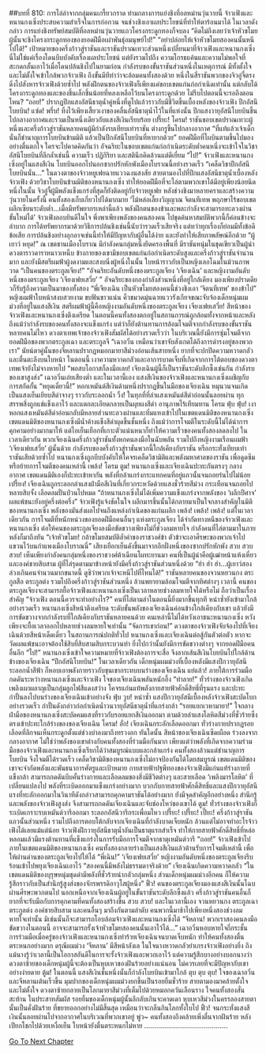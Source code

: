 ##บทที่ 810: การไล่ล่าจากกลุ่มคนเกรี้ยวกราด
ท่ามกลางการแย่งชิงที่อลหม่านวุ่นวายนี้ จ้าวเฟิงและหนานกงเซิ่งประสบความสำเร็จในการก่อกวน จนช่วงชิงเอาผลประโยชน์ที่ทำให้ตาร้อนมาได้
ในเวลาดังกล่าว
การแย่งชิงทรัพย์สมบัติที่อลหม่านวุ่นวายแถวโครงกระดูกทองก็จบลง
“คิดไม่ถึงเลยว่าเจ้าหัวขโมยผู้นั้นจะชิงโครงกระดูกทองของยอดฝีมือเผ่าพันธุ์อมนุษย์ไป!”
“อย่าปล่อยให้เจ้าหัวขโมยสองคนนั้นหนีไปได้!”
เป้าหมายของครึ่งก้าวสู่ราชันและราชันปราณเทวะส่วนหนึ่งเปลี่ยนมาที่จ้าวเฟิงและหนานกงเซิ่ง
นี่ไม่ใช่แค่เรื่องโดนบีบบังคับเรื่องผลประโยชน์ แต่ยังรวมไปถึง ความโกรธแค้นและความไม่พอใจที่สะกดกลั้นเอาไว้เมื่อโดนปล้นชิงไปในยามก่อน
กำลังรบของขั้นราชันส่วนหนึ่งในเหตุการณ์ มีทั้งตั้งใจและไม่ตั้งใจเข้าใกล้พวกจ้าวเฟิง ถึงขั้นมีทีท่าว่าจะล้อมคนทั้งสองด้วย
หนึ่งในสี่ราชันพวกของจิวอู๋จี้ตรงดิ่งไปสังหารจ้าวเฟิงด้วยซ้ำไป
พลังฝึกตนของจ้าวเฟิงก็เพียงแค่ขอบเขตแก่นก่อกำเนิดเท่านั้น แต่กลับได้โครงกระดูกทองและของชิ้นเล็กชิ้นน้อยที่หลงเหลือไว้บนโครงกระดูกด้วย
ไม่รีบไปตอนนี้จะรอถึงตอนไหน?
“ถอย!”
ปรากฏปีกแสงอัสนีธาตุน้ำคู่หนึ่งที่ดูไปแล้วราวกับมีชีวิตขึ้นเบื้องหลังของจ้าวเฟิง
ปีกอัสนีโบยบิน!
แซ่ด! พรึ่บ!
ทิ้งไว้เพียงเสี้ยวเงาของคลื่นอัสนีธาตุน้ำไว้ในที่แห่งนั้น ปีกแสงวายุอัสนีโบยบินขึ้นไปกลางอากาศและรวมเป็นหนึ่งเดียวกับแสงสีเงินเรียบร้อย
เปรี๊ยะ! โครม!
ราชันขอบเขตปราณเทวะผู้หนึ่งและครึ่งก้าวสู่ราชันหลายคนผู้มีกำลังรบเทียบเท่าราชัน ต่างกรูขึ้นไปกลางอากาศ
“ที่แท้แล้วเจ้าเด็กนั่นก็ชำนาญการโบยบินข้ามมิติ แล้วเป็นปีกอัสนีโบยบินที่หายากด้วย”
ยอดฝีมือที่โผบินตามขึ้นไปมองอย่างตื่นตกใจ
ใครจะไปคาดคิดกันว่า อัจฉริยะในขอบเขตแก่นก่อกำเนิดระดับต่ำคนหนึ่งจะเข้าใจในวิชาอัสนีโบยบินที่ลึกล้ำเช่นนี้ ความเร็ว ปฏิกิริยา และสตินึกคิดล้วนแต่ดีเยี่ยม
“ไป!”
จ้าวเฟิงและหนานกงเซิ่งอยู่ในแสงสีเงิน โบยบินออกไปนอกซากปรักหักพังเมืองโบราณนี้อย่างรวดเร็ว
“เคล็ดวิชาปีกอัสนีโบยบินนั่น…”
ในดวงตาของจ้าวหยูเฟยฉายแววฉงนสงสัย สายตามองไปที่ปีกแสงอัสนีธาตุน้ำเบื้องหลังจ้าวเฟิง
ด้วยวิชาโบยบินข้ามมิติของหนานกงเซิ่ง ทำให้ยอดฝีมือที่จะไล่ตามพวกเขาได้มีอยู่เพียงน้อยนิด
หนึ่งในนั้น จิวอู๋จี้ผู้มีพลังแข็งแกร่งที่สุดก็ยังติดอยู่กับจ้าวหยูเฟย
หลังช่วงชิงมาหลายคราและสร้างความวุ่นวายในครั้งนี้ คนทั้งสองเก็บเกี่ยวไปได้มากมาย
‘ไม้หล่อเลี้ยงวิญญาณ จิตนทีเทพ พฤกษาไร้ขอบเขต ผลึกเซียนระดับต่ำ…เมื่อมีทรัพยากรเหล่านี้แล้ว พลังฝึกตนของข้าและพละกำลังจะสามารถทะลวงผ่านขั้นใหม่ได้’
จ้าวเฟิงลอบยินดีในใจ
พึ่งพาเพียงพลังของคนสองคน ไปขุดค้นหาสมบัติพวกนี้ก็ค่อนข้างจะลำบาก
การได้ทรัพยากรมาด้วยวิธีการปล้นชิงเช่นนี้นับว่ารวดเร็วเสียจริง
แต่ทว่าทุกเรื่องก็ย่อมมีทั้งข้อดีข้อเสีย
การปล้นชิงอย่างอุกอาจเช่นนี้ทำให้มีปัญหากับผู้อื่นได้ง่าย และยังทำให้เสียภาพลัษณ์อีกด้วย
“ผู้เยาว์ หยุด!”
ณ เขตชานเมืองโบราณ มีกำลังคนกลุ่มหนึ่งยึดครองพื้นที่
มีราชันหนุ่มในชุดเขียวเป็นผู้นำ ดวงตาราวดาราหนาวเหน็บ
ข้างกายของเขามีขอบเขตแก่นก่อกำเนิดระดับสูงและครึ่งก้าวสู่ราชันจำนวนมาก และยังมีสตรีผมฟ้าผู้งดงามและสงบนิ่งผู้หนึ่งในนั้น ใบหน้าราวกับเป็นหญิงเลอโฉมในม้วนภาพวาด
“เป็นคนของตระกูลเจียง!”
“อัจฉริยะอันดับหนึ่งของตระกูลเจียง ‘เจียงเฉิน’ และหญิงงามอันดับหนึ่งของตระกูลเจียง ‘เจียงเฟยเสวี่ย’ ”
อัจฉริยะของกองกำลังส่วนหนึ่งที่อยู่ใกล้เคียง มองเพียงปราดดียวก็รับรู้ถึงความเป็นมาของทั้งสอง
“พี่เจียงเฉิน เป็นหัวขโมยสองคนนี้ช่วงชิงเอา ‘จิตนทีเทพ’ ของข้าไป”
หญิงผมฟ้าใบหน้าสงบสวยงาม ขบฟันขาวแน่น คิ้วขมวดมุ่นฉายแววรังเกียจขณะจับจ้องเด็กหนุ่มผมม่วงที่อยู่ในแสงสีเงิน
สตรีผมฟ้าผู้นี้คือหญิงงามอันดับหนึ่งของตระกูลเจียง เจียงเฟยเสวี่ย!
สีหน้าของจ้าวเฟิงและหนานกงเซิ่งตึงเครียด
ในตอนนี้คนทั้งสองตกอยู่ในสถานการณ์ถูกล้อมทั้งจากหน้าและหลัง
ถึงแม้ว่ากำลังรบของคนทั้งสองจะแข็งแกร่ง แต่ว่าก็ยังต้านทานการล้อมโจมตีจากกำลังรบของขั้นราชันหลายคนไม่ไหว
ดวงตาเทพเจ้าของจ้าวเฟิงสัมผัสได้อย่างรวดเร็วว่า ในบริเวณนี้ยังมีการซุ่มโจมตีจากยอดฝีมือของพวกตระกูลเฉา และตระกูลจี
“เฉาอวิ๋น เหมือนว่าเขาจับสังเกตได้ถึงการดำรงอยู่ของพวกเรา”
นัยน์ตาคู่นั้นของจีหลานปรากฏหมอกมายาสีม่วงอ่อนเส้นสายหนึ่ง ยากที่จะปกปิดความหวาดกลัวและตื่นตะลึงบนใบหน้า
ในตอนนี้
เงาความหวาดกลัวและอาการบาดเจ็บที่เกิดจากการโต้ตอบของดวงตาเทพเจ้ายังไม่จางหายไป
“พอสบโอกาสก็ลงมือเลย! เจียงเฉินผู้นี้ก็เป็นราชันระดับลึกซึ้งเช่นกัน กำลังรบของเขาสูงส่ง”
เฉาอวิ๋นเอ่ยเสียงต่ำ
และในเวลานี้เอง
แสงสีเงินของจ้าวเฟิงและหนานกงเซิ่งเผชิญกับการสกัดกั้น
“หยุดเดี๋ยวนี้!”
หอกเหมันต์สีเงินด้ามหนึ่งปรากฏขึ้นในมือของเจียงเฉิน หมุนวนจนเกิดเป็นแสงเย็นเยียบสีดำจางๆ ราวกับระลอกน้ำ
วิ้ง!
ในทุกที่ที่ลำแสงเหมันต์สีดำอ่อนนั้นลอยผ่าน ทุกสรรพสิ่งถูกแช่แข็งเอาไว้ และแตกละเอียดกลายเป็นผุยผงสีดำ อานุภาพไร้เทียมทาน
โครม ฟุ่บ ฟุ่บ!
เงาหอกแสงเหมันต์สีดำอ่อนกลับมีหลายส่วนทะลวงผ่านและทิ่มแทงเข้าไปในเขตแดนมิติของหนานกงเซิ่ง
เขตแดนมิติของหนานกงเซิ่งมีน้ำค้างแข็งสีดำผุดขึ้นชั้นหนึ่ง
ถึงแม้ว่าการโจมตีในระดับนี้ไม่ได้นำการคุกคามอย่างมากมาให้ แต่ไอเย็นเยือกที่เกาะตัวแน่นหนาก็ทำให้ความเร็วของคนทั้งสองลดลงไป
ในเวลาเดียวกัน
พวกเจียงเฉินครึ่งก้าวสู่ราชันทั้งหกคนลงมือในฉับพลัน รวมไปถึงหญิงงามเรือนผมฟ้า ‘เจียงเฟยเสวี่ย’ ผู้นั้นด้วย
กำลังรบของครึ่งก้าวสู่ราชันพวกนี้ใกล้เคียงกับราชัน หรือกระทั่งเทียบเท่าราชันเสียด้วยซ้ำไป
หนานกงเซิ่งถูกบีบบังคับให้โคจรเคล็ดวิชามิติและพลังมหาศาลของราชัน เพื่อดูดซึมหรือย้ายการโจมตีของคนเหล่านี้
เพล้ง! โครม ตูม!
หนานกงเซิ่งและเจียงเฉินปะทะกันตรงๆ กลางอากาศ เขตแดนมิติเองก็ปะทะเข้าหากัน พลังที่กล้าแกร่งกระแทกคนที่อยู่แถวนั้นจนถอยร่นไปไม่น้อย
เปรี้ยง!
เจียงเฉินถูกระลอกลำแสงฝ่ามือสีเงินที่เกี่ยวกระหวัดด้วยแสงชั่วร้ายสีม่วง กระเทือนจนถอยไปหลายสิบจั้ง เลือดลมปั่นป่วนไปหมด
“ถ้าหนานกงเซิ่งไม่ได้เพิ่มความแข็งแกร่งจากพลังของ ‘ผลึกปีศาจ’ ผลแพ้ชนะยังอยู่ครึ่งต่อครึ่ง”
จ้าวเฟิงรู้แจ้งชัดในใจ
ผลึกมารชิ้นนั้นได้กลายมาเป็นใจกลางสำคัญในมิติของหนานกงเซิ่ง พลังของมันส่งผลไปจนถึงแหล่งกำเนิดของแก่นผลึก
เพล้ง! เพล้ง! เพล้ง!
แต่ในเวลาเดียวกัน การโจมตีที่หนักหน่วงของยอดฝีมือคนอื่นๆ แห่งตระกูลเจียง ได้จำกัดทางหนีของจ้าวเฟิงและหนานกงเซิ่ง
ต่อให้คนของตระกูลเจียงลงมือขัดขวางเพียงไม่กี่ช่วงลมหายใจ กำลังคนที่ไล่ตามมาในภายหลังก็มาถึงทัน
“เจ้าหัวขโมย! กล้าขโมยสมบัติล้ำค่าของราชวงศ์ข้า ตัวข้าจะเอาศีรษะของพวกเจ้าไปแขวนไว้บนกำแพงเมืองโบราณนี่”
เสียงเยือกเย็นดังขึ้นมาจากอีกฝั่งหนึ่งของซากปรักหักพัง
สวบ สวบ สวบ!
เห็นเพียงกำลังคนกลุ่มหนึ่งของราชวงศ์ต้าเฉียนโผทะยานมา
คนที่เป็นผู้นำคือผู้เฒ่าหน้าแห้งเหี่ยวและองค์ชายสิบสาม ผู้ที่ไล่รุดตามมาข้างหน้ายังมีครึ่งก้าวสู่ราชันส่วนหนึ่งด้วย
“ฮ่า ฮ่า ฮ่า…ผู้เยาว์สองล่วงเกินคนจำนวนมากขนาดนี้ ดูซิว่าพวกเจ้าจะหนีไปที่ไหนได้!”
ราชันหลายคนของจวนหยวนกง ตระกูลสือ ตระกูลต่ง รวมไปถึงครึ่งก้าวสู่ราชันส่วนหนึ่ง ล้วนพยายามล้อมโจมตีจากทิศต่างๆ
เวลานี้
คนของตระกูลเจียงจะสามารถยื้อจ้าวเฟิงและหนานกงเซิ่งเป็นเวลาหลายช่วงลมหายใจได้หรือไม่ ถือว่าเป็นเรื่องสำคัญ
“จ้าวเฟิง ตอนนี้ควรจะทำอย่างไร?”
คนที่ไล่ตามล่าในตอนนี้ยิ่งมากขึ้นทุกที หนำซ้ำยังเข้ามาใกล้อย่างรวดเร็ว
หนานกงเซิ่งสีหน้าตึงเครียด
ระดับขั้นพลังของเจียงเฉินค่อนข้างใกล้เคียงกับเขา แล้วยังมีการขัดขวางจากกำลังรบที่ใกล้เคียงกับราชันหลายคนด้วย
คนเหล่านี้ไม่ได้หวังเอาชนะหนานกงเซิ่ง หวังเพียงจะยื้อเวลาออกไปหลายช่วงลมหายใจเท่านั้น
“จัดการเขาก่อน!”
ดวงตาของจ้าวเฟิงจับจ้องไปที่เจียงเฉินด้วยสีหน้าเด็ดเดี่ยว
ในสถานการณ์ปกติทั่วไป หนานกงเซิ่งและเจียงเฉินต่อสู้กันตัวต่อตัว หากจะวัดผลแพ้ชนะอาจต้องใช้สิบยี่สิบสามสิบกระบวนท่า ยิ่งไปกว่านั้นยังมีการขัดขวางต่างๆ จากยอดฝีมือคนอื่นอีก
“ไป!”
หนานกงเซิ่งเข้าใจความหมายที่จ้าวเฟิงต้องการจะสื่อ จึงลากเส้นสีเงินโบยบินไปใกล้ด้านข้างของเจียงเฉิน
“ปีกอัสนีโบยบิน!”
ในเวลาเดียวกัน เด็กหนุ่มผมม่วงที่เบื้องหลังมีแสงปีกวายุอัสนีระลอกน้ำสีฟ้า ก็หอบเอาพลังกายราวกับขุนเขากระทบบนร่างของเจียงเฉิน
แย่แล้ว!
ภายใต้การร่วมมือกดดันระหว่างหนานกงเซิ่งและจ้าวเฟิง ใจของเจียงเฉินพลันหนักอึ้ง
“ทำลาย!”
ทั่วร่างของจ้าวเฟิงเกิดเพลิงเผาผลาญเป็นกลุ่มลูกไฟสีแดงสว่าง โคจรแก่นแท้พลังกายสายฟ้าศักดิ์สิทธิ์ที่รุนแรง และปะทะกำปั้นลงไปบนร่างของเจียงเฉินเข้าอย่างจัง
ฟุ่บ วูบ!
หนำซ้ำ แสงปีกวายุอัสนีเบื้องหลังจ้าวเฟิงสะบัดโบกอย่างรวดเร็ว กำปั้นดังกล่าวก่อกำเนิดน้ำวนวายุอัสนีธาตุน้ำที่แกร่งกล้า
“รอยแยกเวหามายา!”
ใจกลางฝ่ามือของหนานกงเซิ่งสะบัดคมแสงที่ราวกับรอยแยกสีเงินออกมา ตามด้วยลำแสงโลหิตสีม่วงที่ชั่วร้ายซึ่งตรงเข้าปะทะใกล้ร่างของของเจียงเฉิน
โครม! อั่ก!
เจียงเฉินกระอักเลือดออกมา ทั่วร่างกายปรากฏรอยเลือดที่ลึกจนเห็นกระดูกตั้งแต่ช่วงบ่าลงมาถึงทรวงอก
ทันใดนั้น สีหน้าของเจียงเฉินซีดเผือด ร่วงลงจากกลางอากาศ
ไม่ใช่ว่าพลังของเขาต่างกับคนทั้งสองที่ร่วมมือกันมาก
เพียงแต่ว่าพลังที่เกิดจากความร่วมมือของจ้าวเฟิงและหนานกงเซิ่งเรียกได้ว่าสมบูรณ์แบบและกล้าแกร่ง
คนทั้งสองล้วนแต่ชำนาญการโบยบิน จึงโจมตีได้รวดเร็ว
เคล็ดวิชามิติของหนานกงเซิ่งไม่อาจป้องกันได้โดยสมบูรณ์ เขตแดนมิติของเขาจะจำกัดพลังและพันธนาการศัตรูและเป้าหมาย
กายสายฟ้าปฐพีทองของจ้าวเฟิงมีแก่นแท้ร่างกายที่แข็งกล้า สามารถกดดันบีบคั้นร่างกายและเลือดลมของสิ่งมีชีวิตต่างๆ
และสายเลือด ‘เพลิงมารโลหิต’ ที่เปลี่ยนแปลงไป พลังที่ระเบิดออกมาแข็งแกร่งอย่างมาก บวกกับกายสายฟ้าศักดิ์สิทธิ์และแสงปีกวายุอัสนี แรงที่ทะลักออกมาในวินาทีดังกล่าวสามารถคุกคามราชันได้อย่างมาก
ยังมีจุดสำคัญอีกอย่างหนึ่ง สำนึกรู้และพลังของจ้าวเฟิงสูงส่ง จึงสามารถกดดันเจียงเฉินและจับช่องโหว่ของเขาได้
ตูม!
ทั่วร่างของจ้าวเฟิงก็ระเบิดเกราะรบเหมันต์วารีออกมา ระลอกอัสนีวารีกระเพื่อมไหว
เปรี๊ยะ! เปรี๊ยะ! เปี๊ยะ!
ครึ่งก้าวสู่ราชันแถวนั้นส่วนหนึ่ง รวมไปถึงการตอบโต้กลับจากเจียงเฉินที่กำลังบาดเจ็บหนัก ล้วนแต่ไม่อาจทำอะไรจ้าวเฟิงได้เลยแม้แต่น้อย
จ้าวเฟิงฝึกวายุอัสนีธาตุน้ำอันเป็นธาตุแรกสำเร็จ ทำให้กายสายฟ้าศักดิ์สิทธิ์ที่หล่อหลอมแล้วมีแรงต้านทานที่แข็งแกร่งในการรับมือการโจมตีจากธาตุเหมันต์วารี
“ถอย!”
จ้าวเฟิงเข้าไปภายในเขตแดนมิติของหนานกงเซิ่ง คนทั้งสองกลายร่างเป็นแสงสีเงินแล้วต้านรับการโจมตีเหล่านี้ เพื่อให้ผ่านด่านของตระกูลเจียงไปให้ได้
“พี่เฉิน!”
‘เจียงเฟยเสวี่ย’ หญิงงามอันดับหนึ่งของตระกูลเจียงรีบร้อนเข้าไปพยุงเจียงเฉินเอาไว้
“สองคนนี้มีพลังไม่ธรรมดาจริงด้วย” เจียงเฉินเกิดความหวาดกลัว “ในเขตแดนมิติของบุรุษหนุ่มชุดดำมีพลังที่ชั่วร้ายน่ากลัวกลุ่มหนึ่ง ส่วนเด็กหนุ่มผมม่วงอีกคน ก็ให้ความรู้สึกราวกับเป็นสำนึกรู้สูงส่งของจักรพรรดิอาวุโสผู้หนึ่ง”
ฟิ้ว!
คนของตระกูลเจียงมองแสงสีเงินนั้นโฉบผ่านศีรษะพวกตนไป
นอกเหนือจากเจียงเฉินผู้อยู่ในขั้นราชันระดับลึกซึ้งแล้ว ครึ่งก้าวสู่ราชันคนอื่นก็ยากที่จะรับมือกับการคุกคามที่คนทั้งสองสร้างขึ้น
สวบ สวบ!
และในเวลานี้เอง จวนหยวนกง ตระกูลเฉา ตระกูลต่ง องค์ชายสิบสาม และคนอื่นๆ มาถึงกันตามลำดับ
คนพวกนี้มาช้าไปเพียงหนึ่งสองช่วงลมหายใจเท่านั้น มิเช่นนั้นก็จะสามารถโอบล้อมจ้าวเฟิงและหนานกงเซิ่งได้
“จีหลาน! พวกเราสองคนลงมือขัดขวางในตอนนี้ อาจจะสามารถรั้งเจ้าหัวขโมยสองคนนั้นเอาไว้ได้…”
เฉาอวิ๋นหอบหายใจถี่กระชั้น
การร่วมมือเมื่อครู่ของจ้าวเฟิงและหนานกงเซิ่งทำร้ายเจียงเฉินจนบาดเจ็บหนัก ทำให้คนทั้งสองตื่นตระหนกอย่างมาก
ดรุณีผมม่วง ‘จีหลาน’ มีสีหน้าลังเล
ในใจนางหวาดกลัวยำเกรงจ้าวเฟิงอย่างยิ่ง
ถึงแม้นางรู้ว่าเวลานี้เป็นโอกาสอันดีในการจะรั้งจ้าวเฟิงและพวกเอาไว้ แต่ความรู้สึกบางอย่างบอกนางว่าดวงตาซ้ายของเด็กหนุ่มผู้นี้จะต้องเป็นหุบเหวของฝันร้ายอย่างแน่นอน ไม่ควรเลยที่จะมีปัญหากับเขาอย่างง่ายดาย
ตู้ม!
ในตอนนี้ แสงสีเงินชั้นหนึ่งนั้นก็กำลังโบยบินเข้ามาใกล้
ตุบ ตุบ ตุบ!
ใจของเฉาอวิ๋นและจีหลานเต้นเร็วขึ้น
มุมปากของเด็กหนุ่มผมม่วงยกขึ้นเป็นรอยยิ้มชั่วร้าย สายตามองมาคล้ายตั้งใจและไม่ตั้งใจ ดวงตาซ้ายกลายเป็นโลกมายาสีม่วงที่เต็มไปด้วยหมอกควันเลือนราง
ใจคนทั้งสองสั่นสะท้าน
ในประสาทสัมผัส รอยยิ้มของเด็กหนุ่มผู้นั้นลึกลับเกินจะคาดเดา หุบเหวสีม่วงในครรลองสายตานั้นเป็นดั่งฝันร้าย ที่ขยายออกอย่างไม่มีสิ้นสุด เหมือนว่าจะกลืนกินโลกทั้งใบไป
ฟิ้ว!
จนกระทั่งแสงสีเงินนั้นลอยผ่านไปจากอากาศในบริเวณที่พวกเขาอยู่
พู่ว~
คนทั้งสองถึงคล้ายเพิ่งตื่นจากฝันร้าย หลังเปียกโชกไปด้วยเหงื่อเย็น ใบหน้ายังตื่นตระหนกไม่หาย
……………………………………


[Go To Next Chapter]( ./48.md)